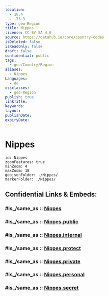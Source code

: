 ```yaml
---
location:
  - 18.4
  - -73.3
type: geo-Region
title: Nippes
license: CC BY-SA 4.0
source: https://datahub.io/core/country-codes
isDeleted: false
isReadOnly: false
draft: false
confidential: public
tags:
  - geo/Country/Region
aliases:
  - Nippes
Languages:
  - de
cssclasses:
  - geo-Region
publish: true
linkTitle:
keywords:
layout:
publishDate:
expiryDate:
---
```


# Nippes

```leaflet
id: Nippes
zoomFeatures: true 
minZoom: 4 
maxZoom: 18
geojsonFolder: ./Nippes/
markerFolder: ./Nippes/
```


## Confidential Links & Embeds: 

### #is_/same_as :: [Nippes](/_Standards/Earth/Continent/America~Caribbean/Haiti/Departments~Haiti/Nippes.md) 

### #is_/same_as :: [Nippes.public](/_public/Earth/Continent/America~Caribbean/Haiti/Departments~Haiti/Nippes.public.md) 

### #is_/same_as :: [Nippes.internal](/_internal/Earth/Continent/America~Caribbean/Haiti/Departments~Haiti/Nippes.internal.md) 

### #is_/same_as :: [Nippes.protect](/_protect/Earth/Continent/America~Caribbean/Haiti/Departments~Haiti/Nippes.protect.md) 

### #is_/same_as :: [Nippes.private](/_private/Earth/Continent/America~Caribbean/Haiti/Departments~Haiti/Nippes.private.md) 

### #is_/same_as :: [Nippes.personal](/_personal/Earth/Continent/America~Caribbean/Haiti/Departments~Haiti/Nippes.personal.md) 

### #is_/same_as :: [Nippes.secret](/_secret/Earth/Continent/America~Caribbean/Haiti/Departments~Haiti/Nippes.secret.md)

